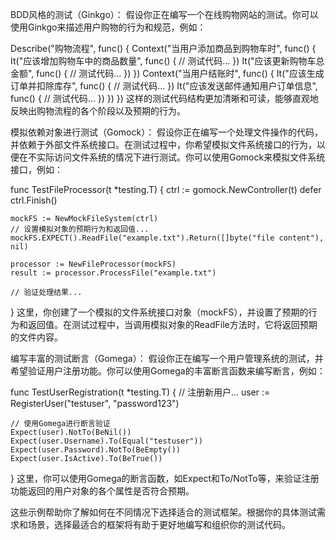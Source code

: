 BDD风格的测试（Ginkgo）：
假设你正在编写一个在线购物网站的测试。你可以使用Ginkgo来描述用户购物的行为和规范，例如：

Describe("购物流程", func() {
    Context("当用户添加商品到购物车时", func() {
        It("应该增加购物车中的商品数量", func() {
            // 测试代码...
        })
        It("应该更新购物车总金额", func() {
            // 测试代码...
        })
    })
    Context("当用户结账时", func() {
        It("应该生成订单并扣除库存", func() {
            // 测试代码...
        })
        It("应该发送邮件通知用户订单信息", func() {
            // 测试代码...
        })
    })
})
这样的测试代码结构更加清晰和可读，能够直观地反映出购物流程的各个阶段以及预期的行为。

模拟依赖对象进行测试（Gomock）：
假设你正在编写一个处理文件操作的代码，并依赖于外部文件系统接口。在测试过程中，你希望模拟文件系统接口的行为，以便在不实际访问文件系统的情况下进行测试。你可以使用Gomock来模拟文件系统接口，例如：

func TestFileProcessor(t *testing.T) {
    ctrl := gomock.NewController(t)
    defer ctrl.Finish()

    mockFS := NewMockFileSystem(ctrl)
    // 设置模拟对象的预期行为和返回值...
    mockFS.EXPECT().ReadFile("example.txt").Return([]byte("file content"), nil)

    processor := NewFileProcessor(mockFS)
    result := processor.ProcessFile("example.txt")

    // 验证处理结果...
}
这里，你创建了一个模拟的文件系统接口对象（mockFS），并设置了预期的行为和返回值。在测试过程中，当调用模拟对象的ReadFile方法时，它将返回预期的文件内容。

编写丰富的测试断言（Gomega）：
假设你正在编写一个用户管理系统的测试，并希望验证用户注册功能。你可以使用Gomega的丰富断言函数来编写断言，例如：

func TestUserRegistration(t *testing.T) {
    // 注册新用户...
    user := RegisterUser("testuser", "password123")

    // 使用Gomega进行断言验证
    Expect(user).NotTo(BeNil())
    Expect(user.Username).To(Equal("testuser"))
    Expect(user.Password).NotTo(BeEmpty())
    Expect(user.IsActive).To(BeTrue())
}
这里，你可以使用Gomega的断言函数，如Expect和To/NotTo等，来验证注册功能返回的用户对象的各个属性是否符合预期。

这些示例帮助你了解如何在不同情况下选择适合的测试框架。根据你的具体测试需求和场景，选择最适合的框架将有助于更好地编写和组织你的测试代码。

